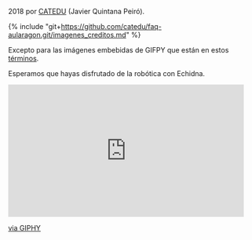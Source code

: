 2018 por [CATEDU](https://catedu.gitbooks.io/robotica-educativa-con-mbot/content/www.catedu.es) \(Javier Quintana Peiró\).

{% include "git+https://github.com/catedu/faq-aularagon.git/imagenes_creditos.md" %}

Excepto para las imágenes embebidas de GIFPY que están en estos [términos](https://giphy.com/terms).


Esperamos que hayas disfrutado de la robótica con Echidna.

<iframe src="https://giphy.com/embed/yskYsLI62NSjS" width="480" height="270" frameBorder="0" class="giphy-embed" allowFullScreen></iframe><p><a href="https://giphy.com/gifs/the-big-bang-theory-yskYsLI62NSjS">via GIPHY</a></p>



